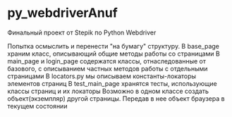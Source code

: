 # py_webdriverAnuf
Финальный проект от Stepik по Python  Webdriver

Попытка осмыслить и перенести "на бумагу" структуру.
В base_page храним класс, описывающий общие методы работы со страницами
В main_page и login_page содержатся классы, отнаследованные от базового, с описыванием частных методов работы с отдельными страницами
В locators.py мы описываем константы-локаторы элементов страниц
В test_main_page хранятся тесты, использующие классы страниц и их локаторы
Возможно в одном классе создать объект(экземпляр) другой страницы. Передав в нее объект браузера в текущем состоянии